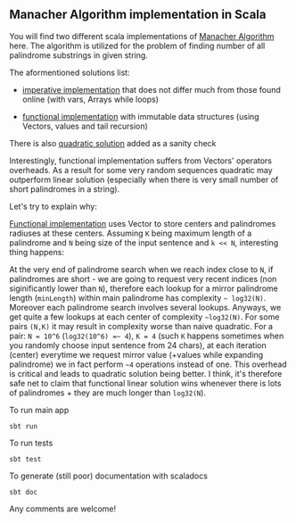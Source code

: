 ## Manacher Algorithm implementation in Scala


You will find two different scala implementations of [Manacher Algorithm](https://en.wikipedia.org/wiki/Longest_palindromic_substring#Manacher.27s_algorithm) here. The algorithm is utilized for the problem of finding number of all palindrome substrings in given string.


The aformentioned solutions list:

- [imperative implementation](https://github.com/int8/Manacher-Algorithm-in-Scala/blob/master/src/main/scala/solvers/ImperativeLinear.scala) that does not differ much from those found online (with vars, Arrays while loops)

- [functional implementation](https://github.com/int8/Manacher-Algorithm-in-Scala/blob/master/src/main/scala/solvers/FunctionalLinearImmutable.scala) with immutable data structures (using Vectors, values and tail recursion)


There is also [quadratic solution](https://github.com/int8/Manacher-Algorithm-in-Scala/blob/master/src/main/scala/solvers/Quadratic.scala) added as a sanity check  



Interestingly, functional implementation suffers from Vectors' operators overheads. As a result for some very random sequences quadratic may outperform linear solution (especially when there is very small number of short palindromes in a string).

Let's try to explain why:

[Functional implementation](https://github.com/int8/Manacher-Algorithm-in-Scala/blob/master/src/main/scala/solvers/FunctionalLinearImmutable.scala) uses Vector to store centers and palindromes radiuses at these centers. Assuming ```K``` being maximum length of a palindrome and ```N``` being size of the input sentence and ```k << N```, interesting thing happens:

At the very end of palindrome search when we reach index close to ```N```, if palindromes are short - we are going to request very recent indices (non siginificantly lower than ```N```), therefore each lookup for a mirror palindrome length (```minLength```) within main palindrome has complexity ```~ log32(N)```. Moreover each palindrome search involves several lookups. Anyways, we get quite a few lookups at each center of complexity ```~log32(N)```. For some pairs ```(N,K)``` it may result in complexity worse than naive quadratic. For a pair: ```N = 10^6``` (```log32(10^6) =~ 4```), ```K = 4``` (such ```K``` happens sometimes when you randomly choose input sentence from 24 chars), at each iteration (center) everytime we request mirror value (+values while expanding palindrome) we in fact perform ```~4``` operations instead of one. This overhead is critical and leads to quadratic solution being better. I think, it's therefore safe net to claim that functional linear solution wins whenever there is lots of palindromes + they are much longer than ```log32(N```).



To run main app
```
sbt run
```

To run tests
```
sbt test
```


To generate (still poor) documentation with scaladocs
```
sbt doc
```



Any comments are welcome!
